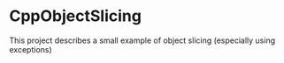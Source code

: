 # CppObjectSlicing
This project describes a small example of object slicing (especially using exceptions)
